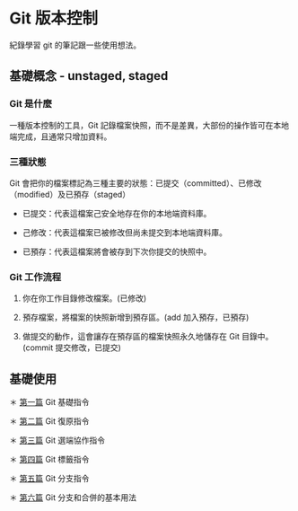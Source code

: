 # Git 版本控制

紀錄學習 git 的筆記跟一些使用想法。



## 基礎概念 - unstaged, staged

### Git 是什麼

一種版本控制的工具，Git 記錄檔案快照，而不是差異，大部份的操作皆可在本地端完成，且通常只增加資料。


### 三種狀態

Git 會把你的檔案標記為三種主要的狀態：已提交（committed）、已修改（modified）及已預存（staged）

  - 已提交：代表這檔案己安全地存在你的本地端資料庫。
  
  - 己修改：代表這檔案已被修改但尚未提交到本地端資料庫。
  
  - 已預存：代表這檔案將會被存到下次你提交的快照中。


### Git 工作流程

  1. 你在你工作目錄修改檔案。(已修改)

  2. 預存檔案，將檔案的快照新增到預存區。(add 加入預存，已預存)

  3. 做提交的動作，這會讓存在預存區的檔案快照永久地儲存在 Git 目錄中。(commit 提交修改，已提交)


## 基礎使用

＊ [第一篇](https://github.com/johnnywang1994/git-memo/blob/master/src/basic.md) Git 基礎指令

＊ [第二篇](https://github.com/johnnywang1994/git-memo/blob/master/src/recover.md) Git 復原指令

＊ [第三篇](https://github.com/johnnywang1994/git-memo/blob/master/src/remote.md) Git 選端協作指令

＊ [第四篇](https://github.com/johnnywang1994/git-memo/blob/master/src/tag.md) Git 標籤指令

＊ [第五篇](https://github.com/johnnywang1994/git-memo/blob/master/src/branch.md) Git 分支指令

＊ [第六篇](https://github.com/johnnywang1994/git-memo/blob/master/src/merge.md) Git 分支和合併的基本用法